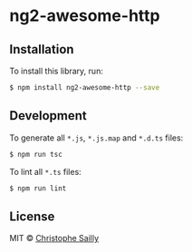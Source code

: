 # ng2-awesome-http

## Installation

To install this library, run:

```bash
$ npm install ng2-awesome-http --save
```

## Development

To generate all `*.js`, `*.js.map` and `*.d.ts` files:

```bash
$ npm run tsc
```

To lint all `*.ts` files:

```bash
$ npm run lint
```

## License

MIT © [Christophe Sailly](csailly.partner@gmail.com)
